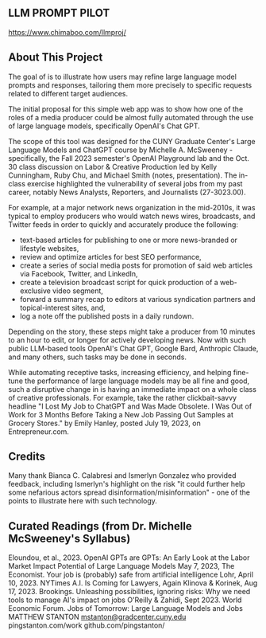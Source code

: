 ## LLM PROMPT PILOT

https://www.chimaboo.com/llmproj/

## About This Project
The goal of is to illustrate how users may refine large language model prompts and responses, tailoring them more precisely to specific requests related to different target audiences.

The initial proposal for this simple web app was to show how one of the roles of a media producer could be almost fully automated through the use of large language models, specifically OpenAI's Chat GPT.

The scope of this tool was designed for the CUNY Graduate Center's Large Language Models and ChatGPT course by Michelle A. McSweeney - specifically, the Fall 2023 semester's OpenAI Playground lab and the Oct. 30 class discussion on Labor & Creative Production led by Kelly Cunningham, Ruby Chu, and Michael Smith (notes, presentation). The in-class exercise highlighted the vulnerability of several jobs from my past career, notably News Analysts, Reporters, and Journalists (27-3023.00).

For example, at a major network news organization in the mid-2010s, it was typical to employ producers who would watch news wires, broadcasts, and Twitter feeds in order to quickly and accurately produce the following:

* text-based articles for publishing to one or more news-branded or lifestyle websites,
* review and optimize articles for best SEO performance,
* create a series of social media posts for promotion of said web articles via Facebook, Twitter, and LinkedIn,
* create a television broadcast script for quick production of a web-exclusive video segment,
* forward a summary recap to editors at various syndication partners and topical-interest sites, and,
* log a note off the published posts in a daily rundown.

Depending on the story, these steps might take a producer from 10 minutes to an hour to edit, or longer for actively developing news. Now with such public LLM-based tools OpenAI's Chat GPT, Google Bard, Anthropic Claude, and many others, such tasks may be done in seconds.

While automating receptive tasks, increasing efficiency, and helping fine-tune the performance of large language models may be all fine and good, such a disruptive change in is having an immediate impact on a whole class of creative professionals. For example, take the rather clickbait-savvy headline "I Lost My Job to ChatGPT and Was Made Obsolete. I Was Out of Work for 3 Months Before Taking a New Job Passing Out Samples at Grocery Stores." by Emily Hanley, posted July 19, 2023, on Entrepreneur.com.

## Credits
Many thank Bianca C. Calabresi and Ismerlyn Gonzalez who provided feedback, including Ismerlyn's highlight on the risk "it could further help some nefarious actors spread disinformation/misinformation" - one of the points to illustrate here with such technology.

## Curated Readings (from Dr. Michelle McSweeney's Syllabus)
Eloundou, et al., 2023. OpenAI GPTs are GPTs: An Early Look at the Labor Market Impact Potential of Large Language Models
May 7, 2023, The Economist. Your job is (probably) safe from artificial intelligence
Lohr, April 10, 2023. NYTimes A.I. Is Coming for Lawyers, Again
Klinova & Korinek, Aug 17, 2023. Brookings. Unleashing possibilities, ignoring risks: Why we need tools to manage AI's impact on jobs
O'Reilly & Zahidi, Sept 2023. World Economic Forum. Jobs of Tomorrow: Large Language Models and Jobs
MATTHEW STANTON
mstanton@gradcenter.cuny.edu
pingstanton.com/work
github.com/pingstanton/
